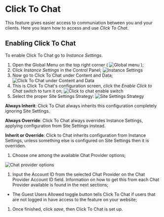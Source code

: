 
# Click To Chat 

This feature gives easier access to communiation between you and your clients. Here you learn how to access and use *Click To Chat*.

## Enabling Click To Chat

To enable Click To Chat go to *Instance Settings*.

1. Open the Global Menu on the top right corner ( ![Global menu](https://github.com/Fabiomorais87/liferay-learn/blob/48dd0069c672d7ad799357ec4f42f88755580636/docs/dxp/latest/en/site-building/personalizing-site-experience/Click%20to%20chat/Enabling%20Click%20to%20chat/Icon-Enabling%20click%20to%20chat-001.png) );
1. Click *Instance Settings* in the Control Panel;
    ![Instance Settings](https://github.com/Fabiomorais87/liferay-learn/blob/48dd0069c672d7ad799357ec4f42f88755580636/docs/dxp/latest/en/site-building/personalizing-site-experience/Click%20to%20chat/Enabling%20Click%20to%20chat/Icon-Enabling%20Click%20to%20Chat-002.png)
1. Now go to Click To Chat under Content and Data;
    ![Click To Chat under Content and Data](https://github.com/Fabiomorais87/liferay-learn/blob/48dd0069c672d7ad799357ec4f42f88755580636/docs/dxp/latest/en/site-building/personalizing-site-experience/Click%20to%20chat/Enabling%20Click%20to%20chat/Icon-Enabling%20Click%20to%20Chat-003.png)
1. This is Click To Chat's configuration screen, click the *Enable Click to Chat* switch to turn it on;
    ![Click to chat enable switch](https://github.com/Fabiomorais87/liferay-learn/blob/48dd0069c672d7ad799357ec4f42f88755580636/docs/dxp/latest/en/site-building/personalizing-site-experience/Click%20to%20chat/Enabling%20Click%20to%20chat/Icon-Enabling%20Click%20to%20chat-004.png)
1. Select the proper Site Settings Strategy: 
    ![Site Settings Strategy](https://github.com/Fabiomorais87/liferay-learn/blob/48dd0069c672d7ad799357ec4f42f88755580636/docs/dxp/latest/en/site-building/personalizing-site-experience/Click%20to%20chat/Enabling%20Click%20to%20chat/Icon-Enabling%20Click%20to%20Chat-005.png)


**Always Inherit**: Click To Chat always inherits this configuration completely ignoring Site Settings.

**Always Override**: 
Click To Chat always overrides Instance Settings, applying configuration from Site Settings instead.

**Inherit or Override**: 
Click to Chat inherits configuration from Instance Settings, unless something else is configured on Site Settings then it is overriden. 

1. Choose one among the available Chat Provider options;

![Chat provider options](https://github.com/Fabiomorais87/liferay-learn/blob/48dd0069c672d7ad799357ec4f42f88755580636/docs/dxp/latest/en/site-building/personalizing-site-experience/Click%20to%20chat/Enabling%20Click%20to%20chat/Icon-Enabling%20Click%20to%20chat-006.png)

1. Input the Account ID from the selected Chat Provider on the Chat Provider Account ID field. Information on how to get this from each Chat Provider available is found in the next sections;

-  The Guest Users Allowed toggle button tells Click To Chat if users that are not logged in have access to the feature on your website;

1. Once finished, click *save*, then Click To Chat is set up.

